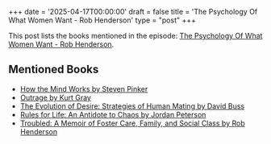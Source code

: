 +++
date = '2025-04-17T00:00:00'
draft = false
title = 'The Psychology Of What Women Want - Rob Henderson'
type = "post"
+++

This post lists the books mentioned in the episode: [The Psychology Of What Women Want - Rob Henderson](https://www.youtube.com/watch?v=Y7Y2Fs3zu0U).

## Mentioned Books

- [How the Mind Works by Steven Pinker](https://www.amazon.com/s?k=How+the+Mind+Works+by+Steven+Pinker&tag=podcaststoboo-20)
- [Outrage by Kurt Gray](https://www.amazon.com/s?k=Outrage+by+Kurt+Gray&tag=podcaststoboo-20)
- [The Evolution of Desire: Strategies of Human Mating by David Buss](https://www.amazon.com/s?k=The+Evolution+of+Desire:+Strategies+of+Human+Mating+by+David+Buss&tag=podcaststoboo-20)
- [Rules for Life: An Antidote to Chaos by Jordan Peterson](https://www.amazon.com/s?k=Rules+for+Life:+An+Antidote+to+Chaos+by+Jordan+Peterson&tag=podcaststoboo-20)
- [Troubled: A Memoir of Foster Care, Family, and Social Class by Rob Henderson](https://www.amazon.com/s?k=Troubled:+A+Memoir+of+Foster+Care,+Family,+and+Social+Class+by+Rob+Henderson&tag=podcaststoboo-20)